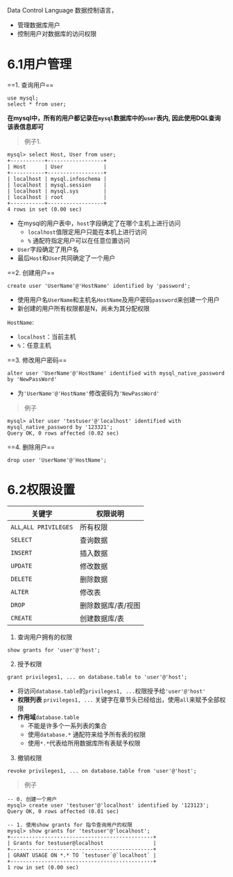 Data Control Language 数据控制语言，
- 管理数据库用户
- 控制用户对数据库的访问权限

# 6.1用户管理

==1. 查询用户==
```mysql
use mysql;
select * from user;
```
**在mysql中，所有的用户都记录在`mysql`数据库中的`user`表内, 因此使用DQL查询该表信息即可**

> 例子1.
```mysql
mysql> select Host, User from user;
+-----------+------------------+
| Host      | User             |
+-----------+------------------+
| localhost | mysql.infoschema |
| localhost | mysql.session    |
| localhost | mysql.sys        |
| localhost | root             |
+-----------+------------------+
4 rows in set (0.00 sec)
```
- 在mysql的用户表中，`host`字段确定了在哪个主机上进行访问
  - `localhost`值限定用户只能在本机上进行访问
  - `%` 通配符指定用户可以在任意位置访问
- `User`字段确定了用户名
- 最后`Host`和`User`共同确定了一个用户

==2. 创建用户==
```mysql
create user 'UserName'@'HostName' identified by 'password';
```
- 使用用户名`UserName`和主机名`HostName`及用户密码`password`来创建一个用户
- 新创建的用户所有权限都是N，尚未为其分配权限

`HostName`:
- `localhost`：当前主机
- `%`：任意主机

==3. 修改用户密码==
```mysql
alter user 'UserName'@'HostName' identified with mysql_native_password by 'NewPassWord'
```
- 为`'UserName'@'HostName'`修改密码为`'NewPassWord'`
> 例子
```mysql
mysql> alter user 'testuser'@'localhost' identified with mysql_native_password by '123321';
Query OK, 0 rows affected (0.02 sec)
```


==4. 删除用户==
```mysql
drop user 'UserName'@'HostName';
```

# 6.2权限设置

| 关键字                 | 权限说明           |
| ---------------------- | ------------------ |
| `ALL`,`ALL PRIVILEGES` | 所有权限           |
| `SELECT`               | 查询数据           |
| `INSERT`               | 插入数据           |
| `UPDATE`               | 修改数据           |
| `DELETE`               | 删除数据           |
| `ALTER`                | 修改表             |
| `DROP`                 | 删除数据库/表/视图 |
| `CREATE`               | 创建数据库/表      |


1. 查询用户拥有的权限
```mysql
show grants for 'user'@'host';
```

2. 授予权限
```mysql
grant privileges1, ... on database.table to 'user'@'host'; 
```
- 将访问`database.table`的`privileges1, ...`权限授予给`'user'@'host'`
- **权限列表** `privileges1, ...` 关键字在章节头已经给出，使用`all`来赋予全部权限
- **作用域**`database.table` 
  - 不能是许多个一系列表的集合
  - 使用`database.*` 通配符来给予所有表的权限
  - 使用`*.*`代表给所用数据库所有表赋予权限

3. 撤销权限
```mysql
revoke privileges1, ... on database.table from 'user'@'host';
```


> 例子
```mysql
-- 0. 创建一个用户
mysql> create user 'testuser'@'localhost' identified by '123123';
Query OK, 0 rows affected (0.01 sec)

-- 1. 使用show grants for 指令查询用户的权限
mysql> show grants for 'testuser'@'localhost';
+----------------------------------------------+
| Grants for testuser@localhost                |
+----------------------------------------------+
| GRANT USAGE ON *.* TO `testuser`@`localhost` |
+----------------------------------------------+
1 row in set (0.00 sec)
```